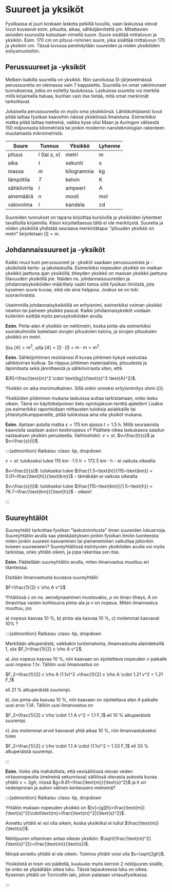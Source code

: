 # Suureet ja yksiköt

Fysiikassa ei juuri koskaan lasketa pelkillä luvuilla, vaan laskuissa olevat luvut kuvaavat esim. pituutta, aikaa, sähköjännitettä ym. Mitattavien asioiden suuruutta kutsutaan nimellä suure. Suure sisältää mittaluvun ja yksikön. Esim. 170 cm on pituus-niminen suure, joka sisältää mittaluvun 170 ja yksikön cm. Tässä luvussa perehdytään suureiden ja niiden yksiköiden esitysmuotoihin.

## Perussuureet ja -yksiköt

Melkein kaikilla suureilla on yksikkö. Niin sanotussa SI-järjestelmässä perussuureita on olemassa vain 7 kappaletta. Suureilla on omat vakiintuneet tunnuksensa, jotka on esitetty taulukossa. Laskuissa suureita voi merkitä millä kirjaimella haluaa, kunhan vain itse tietää, mitä omat merkinnät tarkoittavat.

Jokaisella perussuureella on myös oma yksikkönsä. Lähtökohtaisesti luvut pitää laittaa fysiikan kaavoihin näissä yksiköissä ilmaistuna. Esimerkiksi matka pitää laittaa metreinä, vaikka kyse olisi Maan ja Auringon välisestä 150 miljoonasta kilometristä tai jonkin modernin nanoteknologian rakenteen muutamasta mikrometristä. 

|Suure|Tunnus|Yksikkö|Lyhenne|
---------|----|------|--------|
|pituus|$l$ (tai $s$, $x$)|metri|m|
|aika|$t$|sekunti|s|
|massa|$m$|kilogramma|kg|
|lämpötila|$T$|kelvin|K|
|sähkövirta|$I$|ampeeri| A|
|ainemäärä|$n$|mooli|mol|
|valovoima|$l$|kandela|cd|

Suureiden tunnukset on tapana kirjoittaa kursiivilla ja yksiköiden lyhenteet tavallisilla kirjaimilla. Käsin kirjoitettaessa tällä ei ole merkitystä. Suureita ja niiden yksiköitä yhdistää seuraava merkintätapa: ”pituuden yksikkö on metri” kirjoitetaan $[l]=\text{m}$. 

## Johdannaissuureet ja -yksiköt

Kaikki muut kuin perussuureet ja -yksiköt saadaan perussuureista ja -yksiköistä kerto- ja jakolaskuilla. Esimerkiksi nopeuden yksikkö on matkan yksikkö jaettuna ajan yksiköllä; tiheyden yksikkö on massan yksikkö jaettuna tilavuuden yksiköllä jne. Näiden ns. johdannaissuureiden ja johdannaisyksiköiden määrittely vaatii tietoa siitä fysiikan ilmiöstä, jota kyseinen suure kuvaa, eikä ole aina helppoa. Joskus se on toki suoraviivaista.

Useimmilla johdannaisyksiköillä on erityisnimi, esimerkiksi voiman yksikkö newton tai paineen yksikkö pascal. Kaikki johdannaisyksiköt voidaan kuitenkin esittää myös perusyksiköiden avulla.

**Esim.** Pinta-alan $A$ yksikkö on neliömetri, koska pinta-ala esimerkiksi suorakulmiolle lasketaan sivujen pituuksien tulona, ja sivujen pituuksien yksikkö on metri.

Siis $[A]=\text{m}^2$, sillä $[A]=[l]⋅[l]=\text{m}\cdot\text{m}=\text{m}^2$.

**Esim.** Sähköjohtimen resistanssi $R$ kuvaa johtimen kykyä vastustaa sähkövirran kulkua. Se riippuu johtimen materiaalista, pituudesta ja läpimitasta sekä jännitteestä ja sähkövirrasta siten, että 

$[R]=\frac{\text{m}^2 \cdot \text{kg}}{\text{s}^3 \text{A}^2}$.

Yksikkö on aika monimutkainen. Sillä onkin onneksi erityisnimitys ohmi ($\Omega$).

Yksiköiden pitäminen mukana laskuissa auttaa tarkistamaan, onko lasku oikein. Tämä on käyttökelpoinen tieto opintojakson tenttiä ajatellen! Lisäksi jos esimerkiksi raportoidaan mittausten tuloksia asiakkaille tai yhteistyökumppaneille, pitää tuloksissa aina olla yksiköt mukana. 

**Esim.** Ajetaan autolla matka $s=115~\text{km}$ ajassa $t=1.5~\text{h}$. Millä seuraavista kaavoista saadaan auton keskinopeus $v$? Päättele oikea laskukaava saadun vastauksen yksikön perusteella. Vaihtoehdot: $v=st$, $v=\frac{t}{s}$ ja $v=\frac{s}{t}$.


:::{admonition} Ratkaisu
:class: tip, dropdown

$v=st$: tulokseksi tulee $115~\text{km}\cdot 1.5~\text{h} = 172.5~\text{km}\cdot \text{h}$ - ei vaikuta oikealta

$v=\frac{t}{s}$: tulokseksi tulee $\frac{1.5~\text{h}}{115~\text{km}} = 0.01~\frac{\text{h}}{\text{km}}$ - tämäkään ei vaikuta oikealta

$v=\frac{s}{t}$: tulokseksi tulee $\frac{115~\text{km}}{1.5~\text{h}} = 76.7~\frac{\text{km}}{\text{h}}$ - oikein!

:::


## Suureyhtälöt

Suureyhtälö tarkoittaa fysiikan "laskutoimitusta" ilman suureiden lukuarvoja. Suureyhtälön avulla saa yleiskäsityksen jonkin fysiikan ilmiön luonteesta: miten jonkin suureen kasvaminen tai pieneneminen vaikuttaa johonkin toiseen suureeseen? Suureyhtälössä esiintyvien yksiköiden avulla voi myös tarkistaa, onko yhtälö oikein, ja jopa rakentaa sen itse.

**Esim.** Päätellään suureyhtälön avulla, miten ilmanvastus muuttuu eri tilanteissa. 

Etsitään ilmanvastusta kuvaava suureyhtälö:

$F=\frac{1}{2} c \rho A v^2$

Yhtälössä $c$ on ns. aerodynaaminen muotovakio, $\rho$ on ilman tiheys, $A$ on ilmavirtaa vasten kohtisuora pinta-ala ja $v$ on nopeus. Miten ilmanvastus muuttuu, jos 

a) nopeus kasvaa 10 %, b) pinta-ala kasvaa 10 %, c) molemmat kasvavat 10% ?

:::{admonition} Ratkaisu
:class: tip, dropdown

Merkitään alkuperäistä, vaikkakin tuntematonta, ilmanvastusta alaindeksillä 1, siis $F_1=\frac{1}{2} c \rho A v^2$.

a) Jos nopeus kasvaa 10 %, niin kaavaan on sijoitettava nopeuden $v$ paikalle uusi nopeus $1.1v$. Tällöin uusi ilmanvastus on

$F_2=\frac{1}{2} c \rho A (1.1v)^2 =\frac{1}{2} c \rho A \cdot 1.21 v^2 = 1.21 F_1$ 

eli 21 % alkuperäistä suurempi.

b) Jos pinta-ala kasvaa 10 %, niin kaavaan on sijoitettava alan $A$ paikalle uusi arvo $1.1A$. Tällöin uusi ilmanvastus on

$F_2=\frac{1}{2} c \rho \cdot 1.1 A v^2 = 1.1 F_1$ eli 10 % alkuperäistä suurempi.

c) Jos molemmat arvot kasvavat yhtä aikaa 10 %, niin ilmanvastukseksi tulee

$F_2=\frac{1}{2} c \rho \cdot 1.1 A \cdot (1.1v)^2 = 1.33 F_1$ eli 33 % alkuperäistä suurempi.

:::

**Esim.** Voiko olla mahdollista, että vesisäiliössä olevan veden virtausnopeutta (metreinä sekunnissa) säiliössä olevasta aukosta kuvaa yhtälö $v=2gh$, missä $g=9.81~\frac{\text{m}}{\text{s}^2}$ ja $h$ on vedenpinnan ja aukon välinen korkeusero metreinä?

:::{admonition} Ratkaisu
:class: tip, dropdown

Yhtälön mukaan nopeuden yksikkö on $[v]=[g][h]=\frac{\text{m}}{\text{s}^2}\cdot\text{m}=\frac{\text{m}^2}{\text{s}^2}$.

Annettu yhtälö ei voi olla oikein, koska yksiköksi ei tullut $\frac{\text{m}}{\text{s}}$.

Neliöjuuren ottaminen antaa oikean yksikön: $\sqrt{\frac{\text{m}^2}{\text{s}^2}}=\frac{\text{m}}{\text{s}}$.

Niinpä annettu yhtälö ei ole oikein. Toimiva yhtälö voisi olla $v=\sqrt{2gh}$.

Yksiköistä ei tosin voi päätellä, kuuluuko myös kerroin 2 neliöjuuren sisälle, tai onko se ylipäätään oikea luku. Tässä tapauksessa luku on oikea. Kyseinen yhtälö on Torricellin laki, johon palataan virtausfysiikassa. 

:::